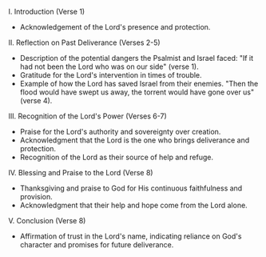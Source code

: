 I. Introduction (Verse 1)
- Acknowledgement of the Lord's presence and protection.

II. Reflection on Past Deliverance (Verses 2-5)
- Description of the potential dangers the Psalmist and Israel faced: "If it had not been the Lord who was on our side" (verse 1).
- Gratitude for the Lord's intervention in times of trouble.
- Example of how the Lord has saved Israel from their enemies. "Then the flood would have swept us away, the torrent would have gone over us" (verse 4).

III. Recognition of the Lord's Power (Verses 6-7)
- Praise for the Lord's authority and sovereignty over creation.
- Acknowledgment that the Lord is the one who brings deliverance and protection.
- Recognition of the Lord as their source of help and refuge.

IV. Blessing and Praise to the Lord (Verse 8)
- Thanksgiving and praise to God for His continuous faithfulness and provision.
- Acknowledgment that their help and hope come from the Lord alone.

V. Conclusion (Verse 8)
- Affirmation of trust in the Lord's name, indicating reliance on God's character and promises for future deliverance.